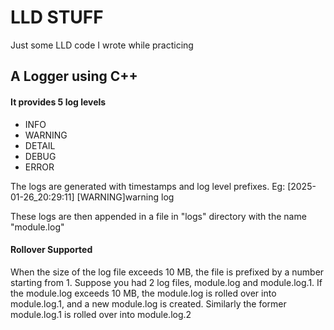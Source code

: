 # LLD STUFF

Just some LLD code I wrote while practicing

## A Logger using C++

#### It provides 5 log levels
- INFO
- WARNING
- DETAIL
- DEBUG
- ERROR

The logs are generated with timestamps and log level prefixes.
Eg: [2025-01-26_20:29:11] [WARNING]warning log

These logs are then appended in a file in "logs" directory with the name "module.log"

#### Rollover Supported
When the size of the log file exceeds 10 MB, the file is prefixed by a number starting from 1.
Suppose you had 2 log files, module.log and module.log.1. 
If the module.log exceeds 10 MB, the module.log is rolled over into module.log.1, and a new module.log is created.
Similarly the former module.log.1 is rolled over into module.log.2